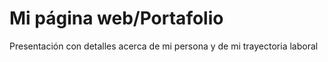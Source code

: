 Mi página web/Portafolio
=============
Presentación con detalles acerca de mi persona y de mi trayectoria laboral
